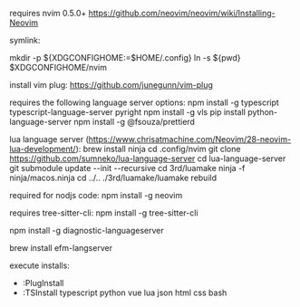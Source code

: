 requires nvim 0.5.0+
https://github.com/neovim/neovim/wiki/Installing-Neovim

symlink:

mkdir -p ${XDGCONFIGHOME:=$HOME/.config}
ln -s ${pwd} $XDGCONFIGHOME/nvim

install vim plug: https://github.com/junegunn/vim-plug

requires the following language server options:
npm install -g typescript typescript-language-server pyright
npm install -g vls
pip install python-language-server
npm install -g @fsouza/prettierd

lua language server (https://www.chrisatmachine.com/Neovim/28-neovim-lua-development/):
brew install ninja
cd .config/nvim
git clone https://github.com/sumneko/lua-language-server
cd lua-language-server
git submodule update --init --recursive
cd 3rd/luamake
ninja -f ninja/macos.ninja
cd ../..
./3rd/luamake/luamake rebuild

required for nodjs code:
npm install -g neovim


requires tree-sitter-cli:
npm install -g tree-sitter-cli

npm install -g diagnostic-languageserver

brew install efm-langserver

execute installs:
* :PlugInstall
* :TSInstall typescript python vue lua json html css bash
